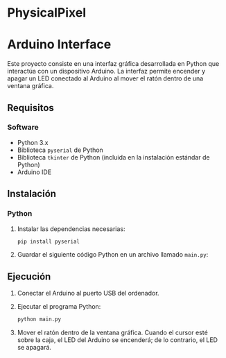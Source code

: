 # PhysicalPixel
# Arduino Interface
Este proyecto consiste en una interfaz gráfica desarrollada en Python que interactúa con un dispositivo Arduino. La interfaz permite encender y apagar un LED conectado al Arduino al mover el ratón dentro de una ventana gráfica.

## Requisitos

### Software
- Python 3.x
- Biblioteca `pyserial` de Python
- Biblioteca `tkinter` de Python (incluida en la instalación estándar de Python)
- Arduino IDE

## Instalación

### Python

1. Instalar las dependencias necesarias:
    ```sh
    pip install pyserial
    ```

2. Guardar el siguiente código Python en un archivo llamado `main.py`:


## Ejecución

1. Conectar el Arduino al puerto USB del ordenador.
2. Ejecutar el programa Python:
    ```sh
    python main.py
    ```

3. Mover el ratón dentro de la ventana gráfica. Cuando el cursor esté sobre la caja, el LED del Arduino se encenderá; de lo contrario, el LED se apagará.